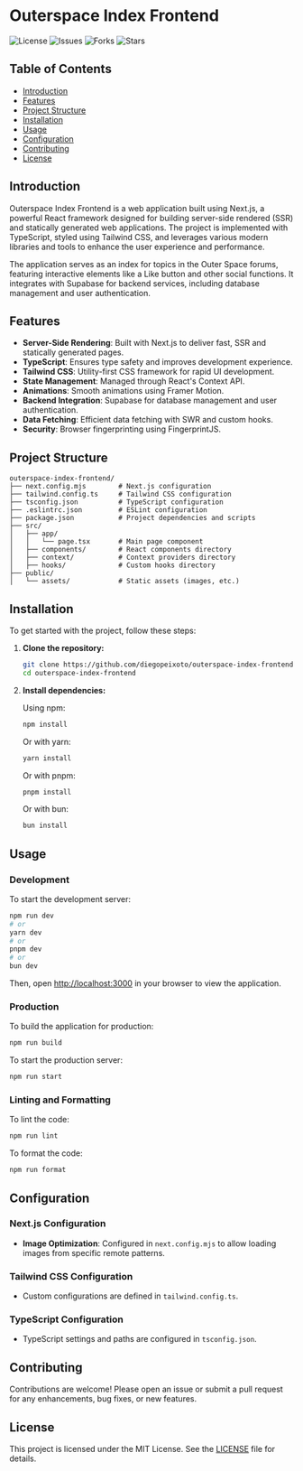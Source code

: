 # Outerspace Index Frontend

![License](https://img.shields.io/github/license/diegopeixoto/outerspace-index-frontend)
![Issues](https://img.shields.io/github/issues/diegopeixoto/outerspace-index-frontend)
![Forks](https://img.shields.io/github/forks/diegopeixoto/outerspace-index-frontend)
![Stars](https://img.shields.io/github/stars/diegopeixoto/outerspace-index-frontend)

## Table of Contents

- [Introduction](#introduction)
- [Features](#features)
- [Project Structure](#project-structure)
- [Installation](#installation)
- [Usage](#usage)
- [Configuration](#configuration)
- [Contributing](#contributing)
- [License](#license)

## Introduction

Outerspace Index Frontend is a web application built using Next.js, a powerful React framework designed for building server-side rendered (SSR) and statically generated web applications. The project is implemented with TypeScript, styled using Tailwind CSS, and leverages various modern libraries and tools to enhance the user experience and performance.

The application serves as an index for topics in the Outer Space forums, featuring interactive elements like a Like button and other social functions. It integrates with Supabase for backend services, including database management and user authentication.

## Features

- **Server-Side Rendering**: Built with Next.js to deliver fast, SSR and statically generated pages.
- **TypeScript**: Ensures type safety and improves development experience.
- **Tailwind CSS**: Utility-first CSS framework for rapid UI development.
- **State Management**: Managed through React's Context API.
- **Animations**: Smooth animations using Framer Motion.
- **Backend Integration**: Supabase for database management and user authentication.
- **Data Fetching**: Efficient data fetching with SWR and custom hooks.
- **Security**: Browser fingerprinting using FingerprintJS.

## Project Structure

```plaintext
outerspace-index-frontend/
├── next.config.mjs        # Next.js configuration
├── tailwind.config.ts     # Tailwind CSS configuration
├── tsconfig.json          # TypeScript configuration
├── .eslintrc.json         # ESLint configuration
├── package.json           # Project dependencies and scripts
├── src/
│   ├── app/
│   │   └── page.tsx       # Main page component
│   ├── components/        # React components directory
│   ├── context/           # Context providers directory
│   ├── hooks/             # Custom hooks directory
├── public/
│   └── assets/            # Static assets (images, etc.)
```

## Installation

To get started with the project, follow these steps:

1. **Clone the repository:**

   ```bash
   git clone https://github.com/diegopeixoto/outerspace-index-frontend.git
   cd outerspace-index-frontend
   ```

2. **Install dependencies:**

   Using npm:

   ```bash
   npm install
   ```

   Or with yarn:

   ```bash
   yarn install
   ```

   Or with pnpm:

   ```bash
   pnpm install
   ```

   Or with bun:

   ```bash
   bun install
   ```

## Usage

### Development

To start the development server:

```bash
npm run dev
# or
yarn dev
# or
pnpm dev
# or
bun dev
```

Then, open [http://localhost:3000](http://localhost:3000) in your browser to view the application.

### Production

To build the application for production:

```bash
npm run build
```

To start the production server:

```bash
npm run start
```

### Linting and Formatting

To lint the code:

```bash
npm run lint
```

To format the code:

```bash
npm run format
```

## Configuration

### Next.js Configuration

- **Image Optimization**: Configured in `next.config.mjs` to allow loading images from specific remote patterns.

### Tailwind CSS Configuration

- Custom configurations are defined in `tailwind.config.ts`.

### TypeScript Configuration

- TypeScript settings and paths are configured in `tsconfig.json`.

## Contributing

Contributions are welcome! Please open an issue or submit a pull request for any enhancements, bug fixes, or new features.

## License

This project is licensed under the MIT License. See the [LICENSE](LICENSE) file for details.
